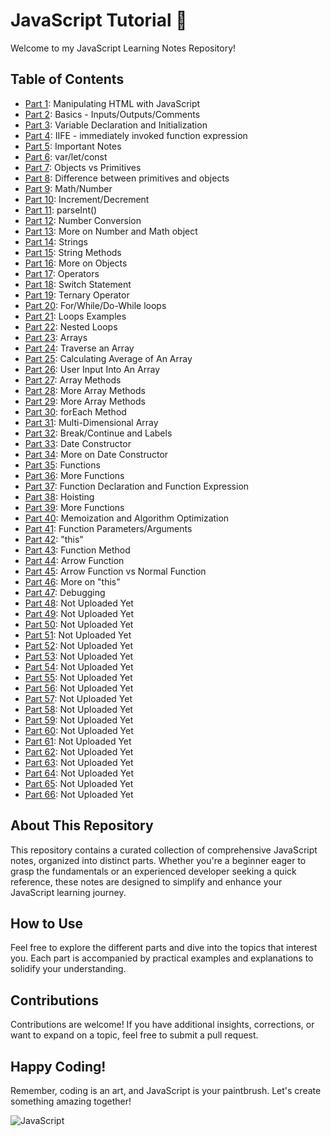 # JavaScript Tutorial 🚀

Welcome to my JavaScript Learning Notes Repository!

## Table of Contents

- [Part 1](JS-Parts/JavaScript-P1/): Manipulating HTML with JavaScript
- [Part 2](JS-Parts/JavaScript-P2/): Basics - Inputs/Outputs/Comments
- [Part 3](JS-Parts/JavaScript-P3/): Variable Declaration and Initialization
- [Part 4](JS-Parts/JavaScript-P4/): IIFE - immediately invoked function expression
- [Part 5](JS-Parts/JavaScript-P5/): Important Notes
- [Part 6](JS-Parts/JavaScript-P6/): var/let/const
- [Part 7](JS-Parts/JavaScript-P7/): Objects vs Primitives
- [Part 8](JS-Parts/JavaScript-P8/): Difference between primitives and objects
- [Part 9](JS-Parts/JavaScript-P9/): Math/Number
- [Part 10](JS-Parts/JavaScript-P10/): Increment/Decrement
- [Part 11](JS-Parts/JavaScript-P11/): parseInt()
- [Part 12](JS-Parts/JavaScript-P12/): Number Conversion
- [Part 13](JS-Parts/JavaScript-P13/): More on Number and Math object
- [Part 14](JS-Parts/JavaScript-P14/): Strings
- [Part 15](JS-Parts/JavaScript-P15/): String Methods
- [Part 16](JS-Parts/JavaScript-P16/): More on Objects
- [Part 17](JS-Parts/JavaScript-P17/): Operators
- [Part 18](JS-Parts/JavaScript-P18/): Switch Statement
- [Part 19](JS-Parts/JavaScript-P19/): Ternary Operator
- [Part 20](JS-Parts/JavaScript-P20/): For/While/Do-While loops
- [Part 21](JS-Parts/JavaScript-P21/): Loops Examples
- [Part 22](JS-Parts/JavaScript-P22/): Nested Loops
- [Part 23](JS-Parts/JavaScript-P23/): Arrays
- [Part 24](JS-Parts/JavaScript-P24/): Traverse an Array
- [Part 25](JS-Parts/JavaScript-P25/): Calculating Average of An Array
- [Part 26](JS-Parts/JavaScript-P26/): User Input Into An Array
- [Part 27](JS-Parts/JavaScript-P27/): Array Methods
- [Part 28](JS-Parts/JavaScript-P28/): More Array Methods
- [Part 29](JS-Parts/JavaScript-P29/): More Array Methods
- [Part 30](JS-Parts/JavaScript-P30/): forEach Method
- [Part 31](JS-Parts/JavaScript-P31/): Multi-Dimensional Array
- [Part 32](JS-Parts/JavaScript-P32/): Break/Continue and Labels
- [Part 33](JS-Parts/JavaScript-P33/): Date Constructor
- [Part 34](JS-Parts/JavaScript-P34/): More on Date Constructor
- [Part 35](JS-Parts/JavaScript-P35/): Functions
- [Part 36](JS-Parts/JavaScript-P36/): More Functions
- [Part 37](JS-Parts/JavaScript-P37/): Function Declaration and Function Expression
- [Part 38](JS-Parts/JavaScript-P38/): Hoisting
- [Part 39](JS-Parts/JavaScript-P39/): More Functions
- [Part 40](JS-Parts/JavaScript-P40/): Memoization and Algorithm Optimization
- [Part 41](JS-Parts/JavaScript-P41/): Function Parameters/Arguments
- [Part 42](JS-Parts/JavaScript-P42/): "this"
- [Part 43](JS-Parts/JavaScript-P43/): Function Method
- [Part 44](JS-Parts/JavaScript-P44/): Arrow Function
- [Part 45](JS-Parts/JavaScript-P45/): Arrow Function vs Normal Function
- [Part 46](JS-Parts/JavaScript-P46/): More on "this"
- [Part 47](JS-Parts/JavaScript-P47/): Debugging
- [Part 48](JS-Parts/JavaScript-P48/): Not Uploaded Yet
- [Part 49](JS-Parts/JavaScript-P49/): Not Uploaded Yet
- [Part 50](JS-Parts/JavaScript-P50/): Not Uploaded Yet
- [Part 51](JS-Parts/JavaScript-P51/): Not Uploaded Yet
- [Part 52](JS-Parts/JavaScript-P52/): Not Uploaded Yet
- [Part 53](JS-Parts/JavaScript-P53/): Not Uploaded Yet
- [Part 54](JS-Parts/JavaScript-P54/): Not Uploaded Yet
- [Part 55](JS-Parts/JavaScript-P55/): Not Uploaded Yet
- [Part 56](JS-Parts/JavaScript-P56/): Not Uploaded Yet
- [Part 57](JS-Parts/JavaScript-P57/): Not Uploaded Yet
- [Part 58](JS-Parts/JavaScript-P58/): Not Uploaded Yet
- [Part 59](JS-Parts/JavaScript-P59/): Not Uploaded Yet
- [Part 60](JS-Parts/JavaScript-P60/): Not Uploaded Yet
- [Part 61](JS-Parts/JavaScript-P61/): Not Uploaded Yet
- [Part 62](JS-Parts/JavaScript-P62/): Not Uploaded Yet
- [Part 63](JS-Parts/JavaScript-P63/): Not Uploaded Yet
- [Part 64](JS-Parts/JavaScript-P64/): Not Uploaded Yet
- [Part 65](JS-Parts/JavaScript-P65/): Not Uploaded Yet
- [Part 66](JS-Parts/JavaScript-P66/): Not Uploaded Yet

## About This Repository

This repository contains a curated collection of comprehensive JavaScript notes, organized into distinct parts. Whether you're a beginner eager to grasp the fundamentals or an experienced developer seeking a quick reference, these notes are designed to simplify and enhance your JavaScript learning journey.

## How to Use

Feel free to explore the different parts and dive into the topics that interest you. Each part is accompanied by practical examples and explanations to solidify your understanding.

## Contributions

Contributions are welcome! If you have additional insights, corrections, or want to expand on a topic, feel free to submit a pull request.

## Happy Coding!

Remember, coding is an art, and JavaScript is your paintbrush. Let's create something amazing together!

![JavaScript](https://media.giphy.com/media/ln7z2eWriiQAllfVcn/giphy.gif)
